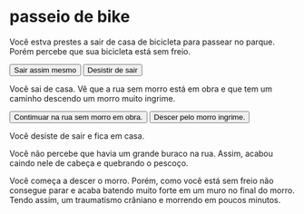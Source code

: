 # passeio de bike



<!DOCTYPE html>
<html lang="pt-BR">
<head>
    <meta charset="UTF-8">
    <meta name="viewport" content="width=device-width, initial-scale=1.0">
    <title>Um passeio de bicicleta</title>
</head>
<body>
    <main>
        <div class="passo ativo" id="passo-0">
            <p>Você estva prestes a sair de casa de bicicleta para passear no parque. Porém percebe que sua bicicleta está sem freio.</p>
      <button class="btn-proximo" data-proximo="1">Sair assim mesmo</button>
      <button class="btn-proximo" data-proximo="2">Desistir de sair</button>
       </div>
        <div class="passo" id="passo-1">
        <p>Você sai de casa. Vê que a rua sem morro está em obra e que tem um caminho descendo um morro muito ingrime.</p>
  <button class="btn-proximo" data-proximo="3">Contimuar na rua sem morro em obra.</button>
  <button class="btn-proximo" data-proximo="4">Descer pelo morro ingrime.</button>
      </div>
   <div class="passo" id="passo-2">
    <p>Você desiste de sair e fica em casa.</p>
</div>
<div class="passo" id="passo-3">
 <p>Você não percebe que havia um grande buraco na rua. Assim, acabou caindo nele de cabeça e quebrando o pescoço.</p>
</div>
<div class="passo" id="passo-4">
    <p>Você começa a descer o morro. Porém, como você está sem freio não consegue parar e acaba batendo muito forte em um muro no final do morro. Tendo assim, um traumatismo crâniano e morrendo em poucos minutos.</p>
   </div>
    </main>








</body>
</html>



